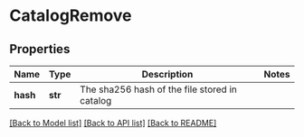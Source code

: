 # CatalogRemove

## Properties
Name | Type | Description | Notes
------------ | ------------- | ------------- | -------------
**hash** | **str** | The sha256 hash of the file stored in catalog | 

[[Back to Model list]](../README.md#documentation-for-models) [[Back to API list]](../README.md#documentation-for-api-endpoints) [[Back to README]](../README.md)


